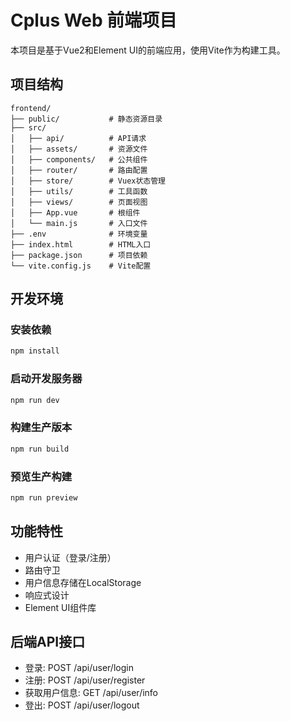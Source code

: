 # Cplus Web 前端项目

本项目是基于Vue2和Element UI的前端应用，使用Vite作为构建工具。

## 项目结构

```
frontend/
├── public/           # 静态资源目录
├── src/
│   ├── api/          # API请求
│   ├── assets/       # 资源文件
│   ├── components/   # 公共组件
│   ├── router/       # 路由配置
│   ├── store/        # Vuex状态管理
│   ├── utils/        # 工具函数
│   ├── views/        # 页面视图
│   ├── App.vue       # 根组件
│   └── main.js       # 入口文件
├── .env              # 环境变量
├── index.html        # HTML入口
├── package.json      # 项目依赖
└── vite.config.js    # Vite配置
```

## 开发环境

### 安装依赖

```bash
npm install
```

### 启动开发服务器

```bash
npm run dev
```

### 构建生产版本

```bash
npm run build
```

### 预览生产构建

```bash
npm run preview
```

## 功能特性

- 用户认证（登录/注册）
- 路由守卫
- 用户信息存储在LocalStorage
- 响应式设计
- Element UI组件库

## 后端API接口

- 登录: POST /api/user/login
- 注册: POST /api/user/register
- 获取用户信息: GET /api/user/info
- 登出: POST /api/user/logout 